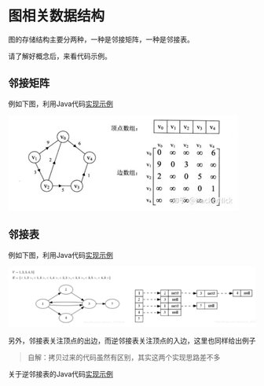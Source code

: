 # 图相关数据结构

图的存储结构主要分两种，一种是邻接矩阵，一种是邻接表。

请了解好概念后，来看代码示例。

## 邻接矩阵

例如下图，利用Java代码[实现示例](../../src/main/java/lin/xc/coding/skill/datastructure/graph/TestAdjacencyMatrix.java)

![邻接矩阵](../../img/datastructure/20230922145152.png)

## 邻接表

例如下图，利用Java代码[实现示例](../../src/main/java/lin/xc/coding/skill/datastructure/graph/TestAdjacencyList.java)

![邻接矩阵](../../img/datastructure/20230922150943.png)

另外，邻接表关注顶点的出边，而逆邻接表关注顶点的入边，这里也同样给出例子

> 自解：拷贝过来的代码虽然有区别，其实这两个实现思路差不多

关于逆邻接表的Java代码[实现示例](../../src/main/java/lin/xc/coding/skill/datastructure/graph/TestInverseAdjacencyList.java)